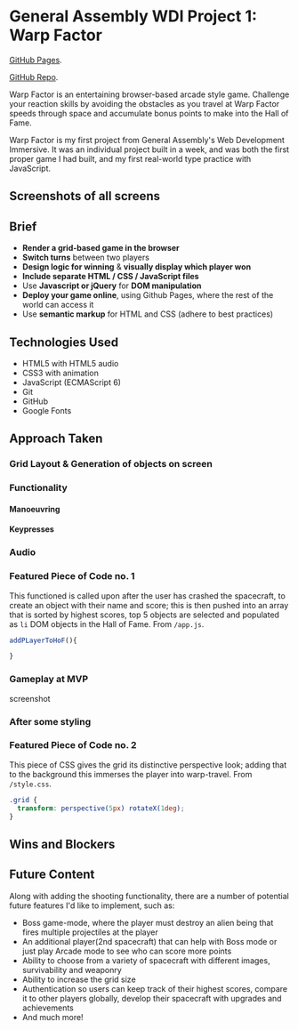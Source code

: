# General Assembly WDI Project 1: Warp Factor


[GitHub Pages](https://shamsz.github.io/wdi-project-one/).

[GitHub Repo](https://github.com/ShamSZ/wdi-project-one).

Warp Factor is an entertaining browser-based arcade style game. Challenge your reaction skills by avoiding the obstacles as you travel at Warp Factor speeds through space and accumulate bonus points to make into the Hall of Fame.

Warp Factor is my first project from General Assembly's Web Development Immersive. It was an individual project built in a week, and was both the first proper game I had built, and my first real-world type practice with JavaScript.

## Screenshots of all screens

## Brief

* **Render a grid-based game in the browser**
* **Switch turns** between two players
* **Design logic for winning** & **visually display which player won**
* **Include separate HTML / CSS / JavaScript files**
* Use **Javascript or jQuery** for **DOM manipulation**
* **Deploy your game online**, using Github Pages, where the rest of the world can access it
* Use **semantic markup** for HTML and CSS (adhere to best practices)



## Technologies Used

* HTML5 with HTML5 audio
* CSS3 with animation
* JavaScript (ECMAScript 6)
* Git
* GitHub
* Google Fonts

## Approach Taken

### Grid Layout & Generation of objects on screen
### Functionality
#### Manoeuvring
#### Keypresses
### Audio
### Featured Piece of Code no. 1

This functioned is called upon after the user has crashed the spacecraft, to create an object with their name and score; this is then pushed into an array that is sorted by highest scores, top 5 objects are selected and populated as `li` DOM objects in the Hall of Fame. From `/app.js`.
``` JavaScript
addPLayerToHoF(){

}
```
### Gameplay at MVP

screenshot

### After some styling


### Featured Piece of Code no. 2

This piece of CSS gives the grid its distinctive perspective look; adding that to the background this immerses the player into warp-travel. From `/style.css`.
``` CSS
.grid {
  transform: perspective(5px) rotateX(1deg);
}
```

## Wins and Blockers


## Future Content

Along with adding the shooting functionality, there are a number of potential future features I'd like to implement, such as:
* Boss game-mode, where the player must destroy an alien being that fires multiple projectiles at the player
* An additional player(2nd spacecraft) that can help with Boss mode or just play Arcade mode to see who can score more points
* Ability to choose from a variety of spacecraft with different images, survivability and weaponry
* Ability to increase the grid size
* Authentication so users can keep track of their highest scores, compare it to other players globally, develop their spacecraft with upgrades and achievements
* And much more!
